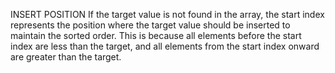 INSERT POSITION
If the target value is not found in the array, the start index represents the position where the target value should be inserted to maintain the sorted order. This is because all elements before the start index are less than the target, and all elements from the start index onward are greater than the target.
